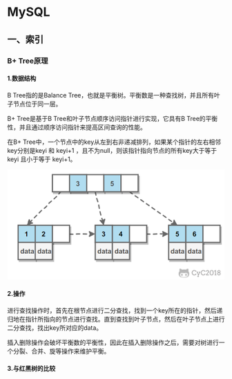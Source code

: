 # MySQL

## 一、索引

### B+ Tree原理

#### 1.数据结构

B Tree指的是Balance Tree，也就是平衡树。平衡数是一种查找树，并且所有叶子节点位于同一层。

B+ Tree是基于B Tree和叶子节点顺序访问指针进行实现，它具有B Tree的平衡性，并且通过顺序访问指针来提高区间查询的性能。

在B+ Tree中，一个节点中的key从左到右非递减排列，如果某个指针的左右相邻key分别是keyi 和 keyi+1 ，且不为null，则该指针指向节点的所有key大于等于keyi 且小于等于 keyi+1。 

![img](https://github.com/CyC2018/CS-Notes/raw/master/notes/pics/33576849-9275-47bb-ada7-8ded5f5e7c73.png) 

#### 2.操作

进行查找操作时，首先在根节点进行二分查找，找到一个key所在的指针，然后递归地在指针所指向的节点进行查找。直到查找到叶子节点，然后在叶子节点上进行二分查找，找出key所对应的data。

插入删除操作会破坏平衡数的平衡性，因此在插入删除操作之后，需要对树进行一个分裂、合并、旋等操作来维护平衡。

#### 3.与红黑树的比较

